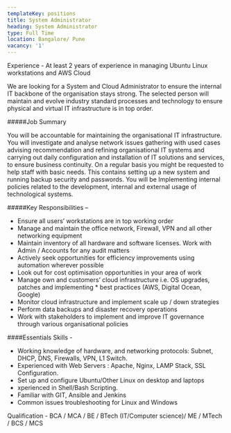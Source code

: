 ```yaml
---
templateKey: positions
title: System Administrator
heading: System Administrator
type: Full Time
location: Bangalore/ Pune
vacancy: '1'
---
```


Experience - At least 2 years of experience in managing Ubuntu Linux workstations and AWS Cloud

We are looking for a System and Cloud Administrator to ensure the internal IT backbone of the organisation stays strong. The selected person will maintain and evolve industry standard processes and technology to ensure physical and virtual IT infrastructure is in top order. 


#####Job Summary

You will be accountable for maintaining the organisational IT infrastructure. You will investigate and analyse network issues gathering with used cases advising recommendation and refining organisational IT systems and carrying out daily configuration and installation of IT solutions and services, to ensure business continuity. On a regular basis you might be requested to help staff with basic needs. This contains setting up a new system and running backup security and passwords. You will be Implementing internal policies related to the development, internal and external usage of technological systems.



#####Key Responsibilities –
* Ensure all users’ workstations are in top working order
* Manage and maintain the office network, Firewall, VPN and all other networking equipment
* Maintain inventory of all hardware and software licenses. Work with Admin / Accounts for any  audit matters
* Actively seek opportunities for efficiency improvements using automation wherever possible
* Look out for cost optimisation opportunities in your area of work
* Manage own and customers’ cloud infrastructure i.e. OS upgrades, patches and implementing * best practices (AWS, Digital Ocean, Google)
* Monitor cloud infrastructure and implement scale up / down strategies
* Perform data backups and disaster recovery operations
* Work with stakeholders to implement and improve IT governance through various organisational policies

####Essentials Skills -
* Working knowledge of hardware, and networking protocols: Subnet, DHCP, DNS, Firewalls, VPN, L1 Switch.
* Experienced with Web Servers : Apache, Nginx, LAMP Stack, SSL Configuration.
* Set up and configure Ubuntu/Other Linux on desktop and laptops
* xperienced in Shell/Bash Scripting.
* Familiar with GIT, Ansible and Jenkins
* Common issues troubleshooting for Linux and Windows

Qualification - BCA / MCA / BE / BTech (IT/Computer science)/ ME / MTech / BCS / MCS
